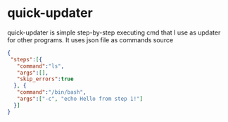 # quick-updater

quick-updater is simple step-by-step executing cmd that I use as updater for other programs. It uses json file as commands source

```json
{
 "steps":[{
   "command":"ls",
   "args":[],
   "skip_errors":true
  }, {
   "command":"/bin/bash",
   "args":["-c", "echo Hello from step 1!"]
  }]
} 
```

